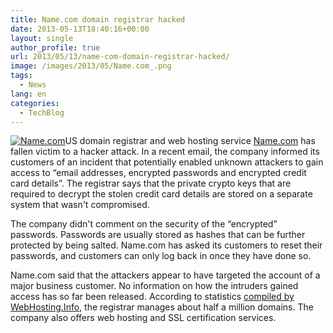 ```yaml
---
title: Name.com domain registrar hacked
date: 2013-05-13T18:40:16+00:00
layout: single
author_profile: true
url: 2013/05/13/name-com-domain-registrar-hacked/
image: /images/2013/05/Name.com_.png
tags:
  - News
lang: en
categories: 
  - TechBlog
---
```

[![Name.com](/images/2013/05/Name.com_.png)](/images/2013/05/Name.com_.png)US domain registrar and web hosting service [Name.com](http://www.name.com/) has fallen victim to a hacker attack. In a recent email, the company informed its customers of an incident that potentially enabled unknown attackers to gain access to “email addresses, encrypted passwords and encrypted credit card details”. The registrar says that the private crypto keys that are required to decrypt the stolen credit card details are stored on a separate system that wasn't compromised.

The company didn't comment on the security of the “encrypted” passwords. Passwords are usually stored as hashes that can be further protected by being salted. Name.com has asked its customers to reset their passwords, and customers can only log back in once they have done so.

Name.com said that the attackers appear to have targeted the account of a major business customer. No information on how the intruders gained access has so far been released. According to statistics [compiled by WebHosting.Info](http://www.webhosting.info/registrars/reports/total_domains/NAME.COM), the registrar manages about half a million domains. The company also offers web hosting and SSL certification services.